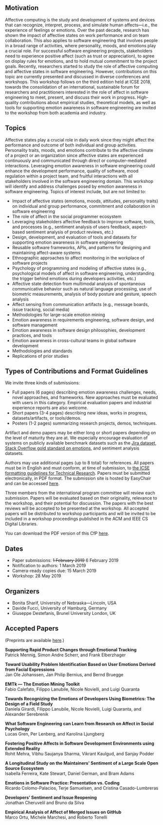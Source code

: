 ## Motivation

Affective computing is the study and development of systems and devices that can
recognize, interpret, process, and simulate human affects—i.e., the experience
of feelings or emotions. Over the past decade, research has shown the impact of
affective states on work performance and on team collaboration. This also
applies to software engineering that involves people in a broad range of
activities, where personality, moods, and emotions play a crucial role. For
successful software engineering projects, stakeholders need to experience
positive affect (such as trust or appreciation), to agree on display rules for
emotions, and to hold mutual commitment to the project goals. Recently,
researchers started to study the role of affective computing and affective
states in software engineering. However, contributions on this topic are
currently presented and discussed in diverse conferences and workshops. This
workshop follows on the third edition held at ICSE 2018, towards the
consolidation of an international, sustainable forum for researchers and
practitioners interested in the role of affect in software engineering to meet,
present, and discuss their work in progress. High-quality contributions about
empirical studies, theoretical models, as well as tools for supporting emotion
awareness in software engineering are invited to the workshop from both academia
and industry.

## Topics

Affective states play a crucial role in daily work since they might affect the
performance and outcome of both individual and group activities. Personality
traits, moods, and emotions contribute to the affective climate of a project or
an organization since affective states are experienced continuously and
communicated through direct or computer-mediated interactions. Leveraging
emotion awareness in software engineering could enhance the development
performance, quality of software, mood regulation within a project team, and
fruitful interactions with all stakeholders involved in the software engineering
domain. This workshop will identify and address challenges posed by emotion
awareness in software engineering. Topics of interest include, but are not
limited to:

*   Impact of affective states (emotions, moods, attitudes, personality traits)
    on individual and group performance, commitment and collaboration in
    software engineering
*   The role of affect in the social programmer ecosystem
*   Leveraging stakeholders affective feedback to improve software, tools, and
    processes (e.g., sentiment analysis of users feedback, aspect-based
    sentiment analysis of product reviews, etc.)
*   Design, development, and evaluation of tools and datasets for supporting
    emotion awareness in software engineering
*   Reusable software frameworks, APIs, and patterns for designing and
    maintaining affect-aware systems
*   Ethnographic approaches to affect monitoring in the workplace of software
    projects
*   Psychology of programming and modeling of affective states (e.g.,
    psychological models of affect in software engineering, understanding the
    trigger behind emotions during developers activities, etc.)
*   Affective state detection from multimodal analysis of spontaneous
    communicative behavior such as natural language processing, use of biometric
    measurements, analysis of body posture and gesture, speech analysis
*   Affect sensing from communication artifacts (e.g., message boards, issue
    tracking, social media)
*   Methodologies for large-scale emotion mining
*   Emotion awareness in requirements engineering, software design, and software
    management
*   Emotion awareness in software design philosophies, development practices,
    and tools
*   Emotion awareness in cross-cultural teams in global software development
*   Methodologies and standards
*   Replications of prior studies

## Types of Contributions and Format Guidelines

We invite three kinds of submissions:

*   Full papers (6&nbsp;pages) describing emotion awareness challenges, needs,
    novel approaches, and frameworks. New approaches must be evaluated with
    users in this category. Empirical evaluation papers and industrial
    experience reports are also welcome.
*   Short papers (3-4&nbsp;pages) describing new ideas, works in progress,
    datasets/artifacts, or tools/demos.
*   Posters (1-2&nbsp;pages) summarizing research
    projects, demos, techniques.

Artifact and demo papers may be either long or short papers depending on the
level of maturity they are at. We especially encourage evaluation of systems on
publicly available benchmark datasets such as the [Jira
dataset](https://doi.org/10.1145/2901739.2903505), [Stack Overflow gold standard
on emotions](https://arxiv.org/abs/1803.02300), and sentiment analysis datasets.

<!-- https://link.springer.com/article/10.1007/s10664-017-9546-9#Sec7 -->

Authors may use additional pages (up to 8&nbsp;total) for references.  All
papers must be in English and must conform, at time of submission, to [the ICSE
formatting guidelines for Technical
Research](https://www.ieee.org/conferences/publishing/templates.html). Papers
must be submitted electronically, in PDF format. The submission site is hosted
by EasyChair and can be accessed
[here](https://easychair.org/conferences/?conf=semotion2019).

Three members from the international program committee will review each
submission. Papers will be evaluated based on their originality, relevance to
the workshop, and their potential for discussion. The papers with the best
reviews will be accepted to be presented at the workshop. All accepted papers
will be distributed to workshop participants and will be invited to be included
in a workshop proceedings published in the ACM and IEEE CS Digital Libraries.

You can download the PDF version of this CfP [here](SEmotion19.pdf).

## Dates

*   Paper submissions: ~~1&nbsp;February 2019~~ 6&nbsp;February 2019
*   Notification to authors: 1&nbsp;March 2019
*   Camera-ready copies due: 15&nbsp;March 2019
*   Workshop: 28&nbsp;May 2019

## Organizers

*   Bonita Sharif, University of Nebraska—Lincoln, USA
*   Davide Fucci, University of Hamburg, Germany
*   Giuseppe Destefanis, Brunel University London, UK

## Accepted Papers

(Preprints are available [here](program.html).)

**Supporting Rapid Product Changes through Emotional Tracking**  
Patrick Mennig, Simon Andre Scherr, and Frank Elberzhager

**Toward Usability Problem Identification Based on User Emotions Derived from Facial Expressions**  
Jan Ole Johanssen, Jan Philip Bernius, and Bernd Bruegge

**EMTk — The Emotion Mining Toolkit**  
Fabio Calefato, Filippo Lanubile, Nicole Novielli, and Luigi Quaranta

**Towards Recognizing the Emotions of Developers Using Biometrics: The Design of a Field Study**  
Daniela Girardi, Filippo Lanubile, Nicole Novielli, Luigi Quaranta, and Alexander Serebrenik

**What Software Engineering can Learn from Research on Affect in Social Psychology**  
Lucas Gren, Per Lenberg, and Karolina Ljungberg

**Fostering Positive Affects in Software Development Environments using Extended Reality**  
Rohit Mehra, Vibhu Saujanya Sharma, Vikrant Kaulgud, and Sanjay Podder

**A Longitudinal Study on the Maintainers' Sentiment of a Large Scale Open Source Ecosystem**  
Isabella Ferreira, Kate Stewart, Daniel German, and Bram Adams

**Emotions in Software Practice: Presentation vs. Coding**  
Ricardo Colomo-Palacios, Terje Samuelsen, and Cristina Casado-Lumbreras

**Developers' Sentiment and Issue Reopening**  
Jonathan Cheruvelil and Bruno da Silva

**Empirical Analysis of Affect of Merged Issues on GitHub**  
Marco Ortu, Michele Marchesi, and Roberto Tonelli
